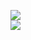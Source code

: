 [![](https://img.shields.io/badge/Made%20With-Github%20Spray-lightgrey.svg?style=for-the-badge&logo=github)](https://github.com/Annihil/github-spray#1476)  
[![](https://i.imgur.com/2DrTn0Z.gif)](https://github.com/Annihil/github-spray)